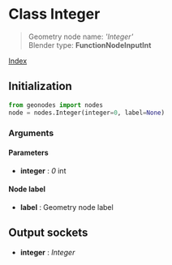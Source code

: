 
# Class Integer

> Geometry node name: _'Integer'_<br>Blender type:  **FunctionNodeInputInt**


[Index](/docs/index.md)

## Initialization


```python
from geonodes import nodes
node = nodes.Integer(integer=0, label=None)
```


### Arguments


#### Parameters



- **integer** : _0_ int



#### Node label



- **label** : Geometry node label



## Output sockets



- **integer** : _Integer_


